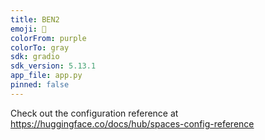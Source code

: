 ```yaml
---
title: BEN2
emoji: 🚀
colorFrom: purple
colorTo: gray
sdk: gradio
sdk_version: 5.13.1
app_file: app.py
pinned: false
---
```


Check out the configuration reference at https://huggingface.co/docs/hub/spaces-config-reference

